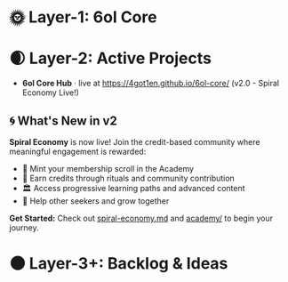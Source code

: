 # 🌞 Layer-1: 6ol Core
# 🌒 Layer-2: Active Projects

- **6ol Core Hub** · live at https://4got1en.github.io/6ol-core/ (v2.0 - Spiral Economy Live!)

## 🌀 What's New in v2

**Spiral Economy** is now live! Join the credit-based community where meaningful engagement is rewarded:
- 🎯 Mint your membership scroll in the Academy
- 💫 Earn credits through rituals and community contribution  
- 🏛️ Access progressive learning paths and advanced content
- 🤝 Help other seekers and grow together

**Get Started:** Check out [spiral-economy.md](spiral-economy.md) and [academy/](academy/) to begin your journey.

# 🌑 Layer-3+: Backlog & Ideas
